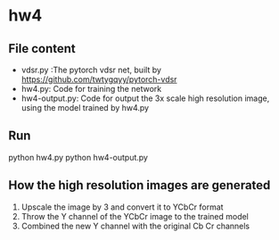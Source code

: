 # hw4

## File content
* vdsr.py :The pytorch vdsr net, built by https://github.com/twtygqyy/pytorch-vdsr
* hw4.py: Code for training the network
* hw4-output.py: Code for output the 3x scale high resolution image, using the model trained by hw4.py

## Run
python hw4.py
python hw4-output.py

## How the high resolution images are generated
1. Upscale the image by 3 and convert it to YCbCr format
2. Throw the Y channel of the YCbCr image to the trained model
3. Combined the new Y channel with the original Cb Cr channels

